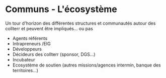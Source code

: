 # Communs - L'écosystème

Un tour d'horizon des différentes structures et communautés autour des collterr et peuvent être impliqués... ou pas

* Agents référents
* Intrapreneurs /EIG
* Développeurs
* Décideurs des collterr \(sponsor, DGS...\)
* Incubateur
* Ecosystème de soutien \(autres missions/agences intermin, banque des territoires...\)



